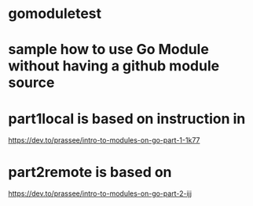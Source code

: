 # gomoduletest

# sample how to use Go Module without having a github module source

# part1local  is based on instruction in 
https://dev.to/prassee/intro-to-modules-on-go-part-1-1k77

# part2remote is based on 
https://dev.to/prassee/intro-to-modules-on-go-part-2-ijj